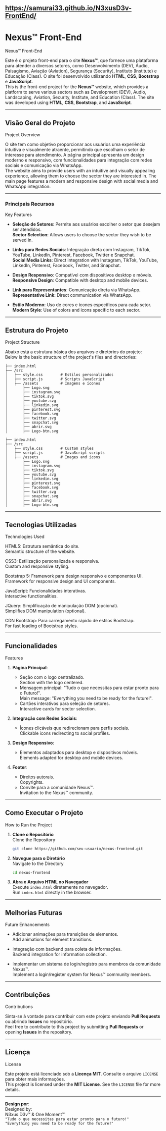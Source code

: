 https://samurai33.github.io/N3xusD3v-FrontEnd/
---

# Nexus™ Front-End  
Nexus™ Front-End

Este é o projeto front-end para o site **Nexus™**, que fornece uma plataforma para atender a diversos setores, como Desenvolvimento (DEV), Áudio, Paisagismo, Aviação (Aviation), Segurança (Security), Instituto (Institute) e Educação (Class). O site foi desenvolvido utilizando **HTML**, **CSS**, **Bootstrap** e **JavaScript**.  
This is the front-end project for the **Nexus™** website, which provides a platform to serve various sectors such as Development (DEV), Audio, Landscaping, Aviation, Security, Institute, and Education (Class). The site was developed using **HTML**, **CSS**, **Bootstrap**, and **JavaScript**.

---

## Visão Geral do Projeto  
Project Overview  

O site tem como objetivo proporcionar aos usuários uma experiência intuitiva e visualmente atraente, permitindo que escolham o setor de interesse para atendimento. A página principal apresenta um design moderno e responsivo, com funcionalidades para integração com redes sociais e comunicação via WhatsApp.  
The website aims to provide users with an intuitive and visually appealing experience, allowing them to choose the sector they are interested in. The main page features a modern and responsive design with social media and WhatsApp integration.

---

### Principais Recursos  
Key Features  

- **Seleção de Setores**: Permite aos usuários escolher o setor que desejam ser atendidos.  
  **Sector Selection**: Allows users to choose the sector they wish to be served in.  

- **Links para Redes Sociais**: Integração direta com Instagram, TikTok, YouTube, LinkedIn, Pinterest, Facebook, Twitter e Snapchat.  
  **Social Media Links**: Direct integration with Instagram, TikTok, YouTube, LinkedIn, Pinterest, Facebook, Twitter, and Snapchat.  

- **Design Responsivo**: Compatível com dispositivos desktop e móveis.  
  **Responsive Design**: Compatible with desktop and mobile devices.  

- **Link para Representantes**: Comunicação direta via WhatsApp.  
  **Representative Link**: Direct communication via WhatsApp.  

- **Estilo Moderno**: Uso de cores e ícones específicos para cada setor.  
  **Modern Style**: Use of colors and icons specific to each sector.

---

## Estrutura do Projeto  
Project Structure  

Abaixo está a estrutura básica dos arquivos e diretórios do projeto:  
Below is the basic structure of the project's files and directories:

```
├── index.html
├── /src
│   ├── style.css        # Estilos personalizados
│   ├── script.js        # Scripts JavaScript
│   ├── /assets          # Imagens e ícones
│       ├── Logo.svg
│       ├── instagram.svg
│       ├── tiktok.svg
│       ├── youtube.svg
│       ├── linkedin.svg
│       ├── pinterest.svg
│       ├── facebook.svg
│       ├── twitter.svg
│       ├── snapchat.svg
│       ├── abrir.svg
│       ├── Logo-btn.svg
```

```
├── index.html
├── /src
│   ├── style.css        # Custom styles
│   ├── script.js        # JavaScript scripts
│   ├── /assets          # Images and icons
│       ├── Logo.svg
│       ├── instagram.svg
│       ├── tiktok.svg
│       ├── youtube.svg
│       ├── linkedin.svg
│       ├── pinterest.svg
│       ├── facebook.svg
│       ├── twitter.svg
│       ├── snapchat.svg
│       ├── abrir.svg
│       ├── Logo-btn.svg
```

---

## Tecnologias Utilizadas  
Technologies Used  

HTML5: Estrutura semântica do site.  
Semantic structure of the website.  

CSS3: Estilização personalizada e responsiva.  
Custom and responsive styling.  

Bootstrap 5: Framework para design responsivo e componentes UI.  
Framework for responsive design and UI components.  

JavaScript: Funcionalidades interativas.  
Interactive functionalities.  

JQuery: Simplificação de manipulação DOM (opcional).  
Simplifies DOM manipulation (optional).  

CDN Bootstrap: Para carregamento rápido de estilos Bootstrap.  
For fast loading of Bootstrap styles.

---

## Funcionalidades  
Features  

1. **Página Principal**:  
   - Seção com o logo centralizado.  
     Section with the logo centered.  
   - Mensagem principal: "Tudo o que necessitas para estar pronto para o Futuro!".  
     Main message: "Everything you need to be ready for the future!".  
   - Cartões interativos para seleção de setores.  
     Interactive cards for sector selection.  

2. **Integração com Redes Sociais**:  
   - Ícones clicáveis que redirecionam para perfis sociais.  
     Clickable icons redirecting to social profiles.  

3. **Design Responsivo**:  
   - Elementos adaptados para desktop e dispositivos móveis.  
     Elements adapted for desktop and mobile devices.  

4. **Footer**:  
   - Direitos autorais.  
     Copyrights.  
   - Convite para a comunidade Nexus™.  
     Invitation to the Nexus™ community.

---

## Como Executar o Projeto  
How to Run the Project  

1. **Clone o Repositório**  
   Clone the Repository  
   ```bash
   git clone https://github.com/seu-usuario/nexus-frontend.git
   ```

2. **Navegue para o Diretório**  
   Navigate to the Directory  
   ```bash
   cd nexus-frontend
   ```

3. **Abra o Arquivo HTML no Navegador**  
   Execute `index.html` diretamente no navegador.  
   Run `index.html` directly in the browser.

---

## Melhorias Futuras  
Future Enhancements  

- Adicionar animações para transições de elementos.  
  Add animations for element transitions.  

- Integração com backend para coleta de informações.  
  Backend integration for information collection.  

- Implementar um sistema de login/registro para membros da comunidade Nexus™.  
  Implement a login/register system for Nexus™ community members.

---

## Contribuições  
Contributions  

Sinta-se à vontade para contribuir com este projeto enviando **Pull Requests** ou abrindo **Issues** no repositório.  
Feel free to contribute to this project by submitting **Pull Requests** or opening **Issues** in the repository.

---

## Licença  
License  

Este projeto está licenciado sob a **Licença MIT**. Consulte o arquivo `LICENSE` para obter mais informações.  
This project is licensed under the **MIT License**. See the `LICENSE` file for more details.

---

**Design por:**  
Designed by:  
N3xus D3v™ & One Moment™  
`"Tudo o que necessitas para estar pronto para o futuro!"`  
`"Everything you need to be ready for the future!"`  
